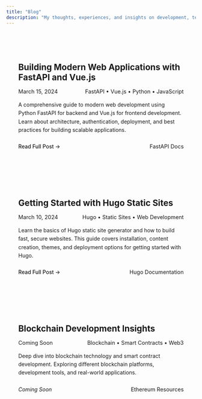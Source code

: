 ```yaml
---
title: "Blog"
description: "My thoughts, experiences, and insights on development, technology, and more."
---
```


<!-- <div class="blog-intro">
<h2>Welcome to my blog!</h2>
<p>Here you'll find my thoughts on software development, technology trends, and various projects I'm working on. Each post includes practical insights, code examples, and lessons learned from real-world development.</p>
</div> -->

<div class="blog-grid">

<div class="blog-card">
<h3><a href="/blog/modern-web-development/">Building Modern Web Applications with FastAPI and Vue.js</a></h3>
<div class="blog-meta">
<span class="date">March 15, 2024</span>
<span class="tags">FastAPI • Vue.js • Python • JavaScript</span>
</div>
<p class="blog-description">
A comprehensive guide to modern web development using Python FastAPI for backend and Vue.js for frontend development. Learn about architecture, authentication, deployment, and best practices for building scalable applications.
</p>
<div class="blog-links">
<a href="/blog/modern-web-development/" class="read-more">Read Full Post →</a>
<a href="https://fastapi.tiangolo.com" class="external-link" target="_blank">FastAPI Docs</a>
</div>
</div>

<div class="blog-card">
<h3><a href="/blog/hugo-guide/">Getting Started with Hugo Static Sites</a></h3>
<div class="blog-meta">
<span class="date">March 10, 2024</span>
<span class="tags">Hugo • Static Sites • Web Development</span>
</div>
<p class="blog-description">
Learn the basics of Hugo static site generator and how to build fast, secure websites. This guide covers installation, content creation, themes, and deployment options for getting started with Hugo.
</p>
<div class="blog-links">
<a href="/blog/hugo-guide/" class="read-more">Read Full Post →</a>
<a href="https://gohugo.io" class="external-link" target="_blank">Hugo Documentation</a>
</div>
</div>

<div class="blog-card">
<h3>Blockchain Development Insights</h3>
<div class="blog-meta">
<span class="date">Coming Soon</span>
<span class="tags">Blockchain • Smart Contracts • Web3</span>
</div>
<p class="blog-description">
Deep dive into blockchain technology and smart contract development. Exploring different blockchain platforms, development tools, and real-world applications.
</p>
<div class="blog-links">
<span class="coming-soon">Coming Soon</span>
<a href="https://ethereum.org" class="external-link" target="_blank">Ethereum Resources</a>
</div>
</div>

</div>

<style>
.blog-intro {
    text-align: center;
    margin-bottom: 3rem;
    padding: 2rem;
    background: var(--theme-bg);
    border-radius: 10px;
}

.blog-grid {
    display: grid;
    grid-template-columns: repeat(auto-fit, minmax(350px, 1fr));
    gap: 2rem;
    margin-top: 2rem;
}

.blog-card {
    background: var(--code-bg);
    border-radius: 12px;
    padding: 2rem;
    border: 1px solid var(--border);
    transition: transform 0.3s ease, box-shadow 0.3s ease;
    height: fit-content;
}

.blog-card:hover {
    transform: translateY(-5px);
    box-shadow: 0 10px 25px rgba(0,0,0,0.1);
}

.blog-card h3 {
    margin-bottom: 1rem;
    font-size: 1.4rem;
}

.blog-card h3 a {
    text-decoration: none;
    color: var(--primary);
}

.blog-meta {
    display: flex;
    justify-content: space-between;
    margin-bottom: 1rem;
    font-size: 0.9rem;
    color: var(--secondary);
}

.blog-description {
    line-height: 1.6;
    margin-bottom: 1.5rem;
    color: var(--content);
}

.blog-links {
    display: flex;
    justify-content: space-between;
    align-items: center;
    gap: 1rem;
}

.read-more {
    color: var(--primary);
    text-decoration: none;
    font-weight: 500;
}

.external-link {
    color: var(--secondary);
    text-decoration: none;
    font-size: 0.9rem;
}

.external-link:hover {
    color: var(--primary);
}

.coming-soon {
    color: var(--secondary);
    font-style: italic;
}

@media (max-width: 768px) {
    .blog-grid {
        grid-template-columns: 1fr;
        gap: 1.5rem;
    }

    .blog-card {
        padding: 1.5rem;
    }

    .blog-meta {
        flex-direction: column;
        gap: 0.5rem;
    }

    .blog-links {
        flex-direction: column;
        align-items: flex-start;
    }
}
</style>